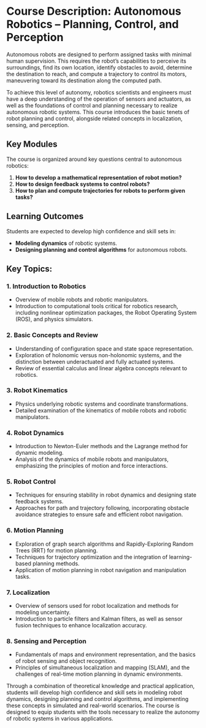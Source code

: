# Course Description: Autonomous Robotics – Planning, Control, and Perception

Autonomous robots are designed to perform assigned tasks with minimal human supervision. This requires the robot’s capabilities to perceive its surroundings, find its own location, identify obstacles to avoid, determine the destination to reach, and compute a trajectory to control its motors, maneuvering toward its destination along the computed path.

To achieve this level of autonomy, robotics scientists and engineers must have a deep understanding of the operation of sensors and actuators, as well as the foundations of control and planning necessary to realize autonomous robotic systems. This course introduces the basic tenets of robot planning and control, alongside related concepts in localization, sensing, and perception.

## Key Modules

The course is organized around key questions central to autonomous robotics:

1. **How to develop a mathematical representation of robot motion?**
2. **How to design feedback systems to control robots?**
3. **How to plan and compute trajectories for robots to perform given tasks?**

## Learning Outcomes

Students are expected to develop high confidence and skill sets in:

- **Modeling dynamics** of robotic systems.
- **Designing planning and control algorithms** for autonomous robots.


## Key Topics:

### 1. Introduction to Robotics
- Overview of mobile robots and robotic manipulators.
- Introduction to computational tools critical for robotics research, including nonlinear optimization packages, the Robot Operating System (ROS), and physics simulators.

### 2. Basic Concepts and Review
- Understanding of configuration space and state space representation.
- Exploration of holonomic versus non-holonomic systems, and the distinction between underactuated and fully actuated systems.
- Review of essential calculus and linear algebra concepts relevant to robotics.

### 3. Robot Kinematics
- Physics underlying robotic systems and coordinate transformations.
- Detailed examination of the kinematics of mobile robots and robotic manipulators.

### 4. Robot Dynamics
- Introduction to Newton-Euler methods and the Lagrange method for dynamic modeling.
- Analysis of the dynamics of mobile robots and manipulators, emphasizing the principles of motion and force interactions.

### 5. Robot Control
- Techniques for ensuring stability in robot dynamics and designing state feedback systems.
- Approaches for path and trajectory following, incorporating obstacle avoidance strategies to ensure safe and efficient robot navigation.

### 6. Motion Planning
- Exploration of graph search algorithms and Rapidly-Exploring Random Trees (RRT) for motion planning.
- Techniques for trajectory optimization and the integration of learning-based planning methods.
- Application of motion planning in robot navigation and manipulation tasks.

### 7. Localization
- Overview of sensors used for robot localization and methods for modeling uncertainty.
- Introduction to particle filters and Kalman filters, as well as sensor fusion techniques to enhance localization accuracy.

### 8. Sensing and Perception
- Fundamentals of maps and environment representation, and the basics of robot sensing and object recognition.
- Principles of simultaneous localization and mapping (SLAM), and the challenges of real-time motion planning in dynamic environments.

Through a combination of theoretical knowledge and practical application, students will develop high confidence and skill sets in modeling robot dynamics, designing planning and control algorithms, and implementing these concepts in simulated and real-world scenarios. The course is designed to equip students with the tools necessary to realize the autonomy of robotic systems in various applications.